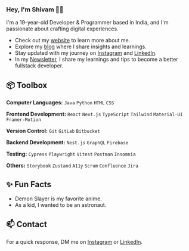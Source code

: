 ### Hey, I'm Shivam 👋🏽  

I'm a 19-year-old Developer & Programmer based in India, and I'm passionate about crafting digital experiences. 

- Check out my [website]( https://shivamgpt812.github.io/My-Portfolio/) to learn more about me.
- Explore my [blog]() where I share insights and learnings.
- Stay updated with my journey on [Instagram](https://www.instagram.com/ig_shivam_ig/) and [LinkedIn](https://www.linkedin.com/in/shivam-gupta-637b94288/).
- In my [Newsletter](), I share my learnings and tips to become a better fullstack developer.

## 📦 Toolbox
**Computer Languages:** `Java` `Python` `HTML` `CSS`

**Frontend Development:** `React` `Next.js` `TypeScript` `Tailwind` `Material-UI` `Framer-Motion`
 
**Version Control:** `Git` `GitLab` `Bitbucket`

**Backend Development:** `Nest.js` `GraphQL` `Firebase` 

**Testing:** `Cypress` `Playwright` `Vitest` `Postman` `Insomnia`

**Others:** `Storybook` `Zustand` `A11y` `Scrum` `Confluence` `Jira`
 
## ✨ Fun Facts 

- Demon Slayer is my favorite anime.
- As a kid, I wanted to be an astronaut.

## 📫 Contact

 For a quick response, DM me on [Instagram](https://www.instagram.com/ig_shivam_ig/) or [LinkedIn](https://www.linkedin.com/in/shivam-gupta-637b94288/). 
 
